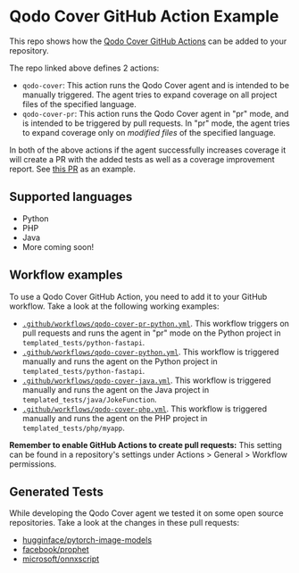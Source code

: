 # Qodo Cover GitHub Action Example

This repo shows how the [Qodo Cover GitHub Actions](https://github.com/qodo-ai/qodo-ci) can be added to your repository.

The repo linked above defines 2 actions:

- `qodo-cover`: This action runs the Qodo Cover agent and is intended to be manually triggered. The agent tries to expand coverage on all project files of the specified language.
- `qodo-cover-pr`: This action runs the Qodo Cover agent in "pr" mode, and is intended to be triggered by pull requests. In "pr" mode, the agent tries to expand coverage only on *modified files* of the specified language.

In both of the above actions if the agent successfully increases coverage it will create a PR with the added tests as well as a coverage improvement report. See [this PR](https://github.com/qodo-ai/qodo-ci-example/pull/19) as an example.

## Supported languages

- Python
- PHP
- Java
- More coming soon!

## Workflow examples

To use a Qodo Cover GitHub Action, you need to add it to your GitHub workflow. Take a look at the following working examples:

- [`.github/workflows/qodo-cover-pr-python.yml`](.github/workflows/qodo-cover-pr-python.yml). This workflow triggers on pull requests and runs the agent in "pr" mode on the Python project in `templated_tests/python-fastapi`.
- [`.github/workflows/qodo-cover-python.yml`](.github/workflows/qodo-cover-python.yml). This workflow is triggered manually and runs the agent on the Python project in `templated_tests/python-fastapi`.
- [`.github/workflows/qodo-cover-java.yml`](.github/workflows/qodo-cover-java.yml). This workflow is triggered manually and runs the agent on the Java project in `templated_tests/java/JokeFunction`.
- [`.github/workflows/qodo-cover-php.yml`](.github/workflows/qodo-cover-php.yml). This workflow is triggered manually and runs the agent on the PHP project in `templated_tests/php/myapp`.

**Remember to enable GitHub Actions to create pull requests:** This setting can be found in a repository's settings under Actions > General > Workflow permissions.

## Generated Tests

While developing the Qodo Cover agent we tested it on some open source repositories. Take a look at the changes in these pull requests:

- [hugginface/pytorch-image-models](https://github.com/huggingface/pytorch-image-models/pull/2331)
- [facebook/prophet](https://github.com/facebook/prophet/pull/2640)
- [microsoft/onnxscript](https://github.com/microsoft/onnxscript/pull/1967)
